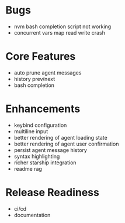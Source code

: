 # Bugs

- nvm bash completion script not working
- concurrent vars map read write crash

# Core Features

- auto prune agent messages
- history prev/next
- bash completion

# Enhancements

- keybind configuration
- multiline input
- better rendering of agent loading state
- better rendering of agent user confirmation
- persist agent message history
- syntax highlighting
- richer starship integration
- readme rag

# Release Readiness

- ci/cd
- documentation

